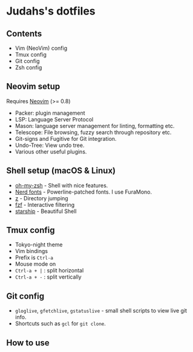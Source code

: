 # Judahs's dotfiles

## Contents

- Vim (NeoVim) config
- Tmux config
- Git config
- Zsh config

## Neovim setup

Requires [Neovim](https://neovim.io/) (>= 0.8)

- Packer: plugin management
- LSP: Language Server Protocol 
- Mason: language server management for linting, formatting etc.
- Telescope: File browsing, fuzzy search through repository etc.
- Git-signs and Fugitive for Git integration.
- Undo-Tree: View undo tree.
- Various other useful plugins.

## Shell setup (macOS & Linux)

- [oh-my-zsh](https://ohmyz.sh/) - Shell with nice features.
- [Nerd fonts](https://github.com/ryanoasis/nerd-fonts) - Powerline-patched fonts. I use FuraMono.
- [z](https://github.com/jethrokuan/z) - Directory jumping
- [fzf](https://github.com/PatrickF1/fzf.fish) - Interactive filtering
- [starship](https://starship.rs/) - Beautiful Shell

## Tmux config
- Tokyo-night theme
- Vim bindings
- Prefix is `Ctrl-a`
- Mouse mode on
- `Ctrl-a + |` : split horizontal
- `Ctrl-a + -` : split vertically

## Git config
- `gloglive`, `gfetchlive`, `gstatuslive` - small shell scripts to view live git info.
- Shortcuts such as `gcl` for `git clone`.

## How to use

